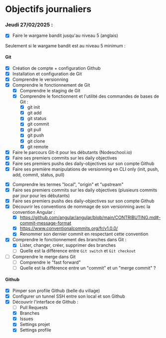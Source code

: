 # Objectifs journaliers

### Jeudi 27/02/2025 :

- [X] Faire le wargame bandit jusqu'au niveau 5 (anglais)

Seulement si le wargame bandit est au niveau 5 minimum :

#### Git

- [X] Création de compte + configuration Github
- [X] Installation et configuration de Git
- [X] Comprendre le versionning
- [X] Comprendre le fonctionnement de Git
  - [X] Comprendre le staging de Git
  - [X] Comprendre le fonctionnent et l'utilité des commandes de bases de Git :
    - [X] git init
    - [X] git add
    - [X] git status
    - [X] git commit
    - [X] git pull
    - [X] git push
    - [X] git clone
    - [X] git remote
- [X] Faire le parcours Git-it pour les débutants (Nodeschool.io)
- [X] Faire ses premiers commits sur les daily objectives
- [X] Faire ses premiers pushs des daily-objectives sur son compte Github
- [X] Faire ses première manipulations de versionning en CLI only (init, push, add, commit, status, pull)

* [X] Comprendre les termes "local", "origin" et "upstream"
* [X] Faire ses premiers commits sur les daily objectives (plusieurs commits par jour pour les débutants)
* [X] Faire ses premiers pushs des daily-objectives sur son compte Github
* [X] Découvrir les conventions de nommage de son versionning avec la convention Angular :
  - [X] https://github.com/angular/angular/blob/main/CONTRIBUTING.md#-commit-message-format
  - [X] https://www.conventionalcommits.org/fr/v1.0.0/
  - [X] Renommer son dernier commit en respectant cette convention
* [X] Comprendre le fonctionnement des branches dans Git :
  - [X] Lister, changer, créer, supprimer des branches
  - [ ] Quelle est la différence entre `Git switch` et `Git checkout`
* [ ] Comprendre le merge dans Git
  - [ ] Comprendre le "fast forward"
  - [ ] Quelle est la différence entre un "commit" et un "merge commit" ?

#### Github

- [X] Pimper son profile Github (belle du village)
- [X] Configurer un tunnel SSH entre son local et son Github
- [X] Découvrir l'interface de Github :
  - [ ] Pull Requests
  - [X] Branches
  - [X] Issues
  - [X] Settings projet
  - [X] Settings profile
